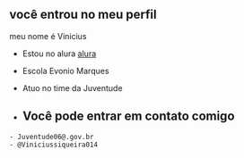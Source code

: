 ## você entrou no meu perfil

meu nome é Vinicius

 - Estou no alura [alura](https://WWW.ALURA.COM.BR)
 - Escola Evonio Marques
 - Atuo no time da Juventude

 -   ## Você pode entrar em contato comigo

    - Juventude06@.gov.br
    - @Viniciussiqueira014

